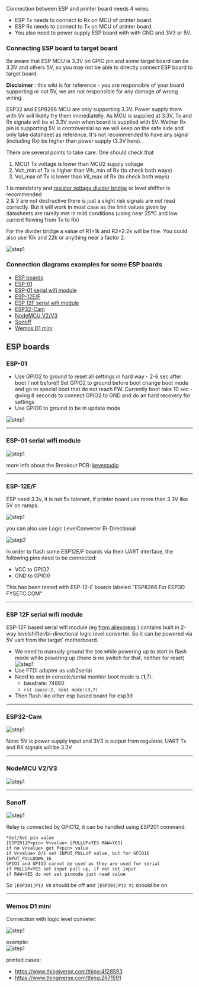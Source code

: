 Connection between ESP and printer board needs 4 wires:

- ESP Tx needs to connect to Rx on MCU of printer board.
- ESP Rx needs to connect to Tx on MCU of printer board.  
- You also need to power supply ESP board with with GND and 3V3 or 5V.

### Connecting ESP board to target board
Be aware that ESP MCU is 3.3V on GPIO pin and some target board can be 3.3V and others 5V, so you may not be able to directly connect ESP  board to target board.    

__Disclaimer__ : this wiki is for reference - you are responsible of your board supporting or not 5V, we are not responsible for any damage of wrong wiring.

ESP32 and ESP8266 MCU are only supporting 3.3V. Power supply them with 5V will likelly fry them immediatelly. As MCU is supplied at 3.3V, Tx and Rx signals will be at 3.3V even when board is supplied with 5V. Wether Rx pin is supporting 5V is controversial so we will keep on the safe side and only take datahseet as reference. It's not recommended to have any signal (including Rx) be higher than power supply (3.3V here).

There are several points to take care. One should check that

1. MCU1 Tx voltage is lower than MCU2 supply voltage
2. Voh_min of Tx is higher than Vih_min of Rx (to check both ways)
3. Vol_max of Tx is lower than Vil_max of Rx (to check both ways)

1 is mandatory and [resistor voltage divider bridge](https://en.wikipedia.org/wiki/Voltage_divider) or level shiffter is recommended  
2 & 3 are not destructive there is just a slight risk signals are not read correctly. But it will work in most case as the limit values given by datasheets are rarelly met in mild conditions (using near 25°C and low current flowing from Tx to Rx)

For the divider bridge a value of R1=1k and R2=2.2k will be fine.
You could also use 10k and 22k or anything near a factor 2.

![step1](/img/dividerbridge.png?width=300px)


### Connection diagrams examples for some ESP boards

  - [ESP boards](#esp-boards)
  - [ESP-01](#esp-01)
  - [ESP-01 serial wifi module](#esp-01-serial-wifi-module)
  - [ESP-12E/F](#esp-12ef)
  - [ESP 12F serial wifi module](#esp-12f-serial-wifi-module)
  - [ESP32-Cam](#esp32-cam)
  - [NodeMCU V2/V3](#nodemcu-v2v3)
  - [Sonoff](#sonoff)
  - [Wemos D1 mini](#wemos-d1-mini)




## ESP boards

### ESP-01

- Use GPIO2 to ground to reset all settings in hard way - 2-6 sec after boot / not before!! Set GPIO2 to ground before boot change boot mode and go to special boot that do not reach FW. Currently boot take 10 sec - giving 8 seconds to connect GPIO2 to GND and do an hard recovery for settings   
- Use GPIO0 to ground to be in update mode 

![step1](/img/hw/wires.png?width=300px)

---

### ESP-01 serial wifi module

![step1](/img/hw/ff587ce89a.jpg?width=300px)

more info about the Breakout PCB: [keyestudio](https://www.keyestudio.com/keyestudio-esp-01s-wifi-to-serial-shield-module-for-arduino-esp8266-wifi-p0499-p0499.html)

---

### ESP-12E/F

ESP need 3.3v, it is not 5v tolerant, if printer board use more than 3.3V like 5V on ramps.  

![step1](/img/hw/wiresesp12e.png?width=300px)

you can also use Logic LevelConverter Bi-Directional

![step2](/img/hw/logic.png?width=300px)

In order to flash some ESP12E/F boards via their UART interface, the following pins need to be connected:

- VCC to GPIO2
- GND to GPIO0

This has been tested with ESP-12-E boards labeled "ESP8266 For ESP3D FYSETC.COM"

---

### ESP 12F serial wifi module

 ESP-12F based serial wifi module (eg [from aliexpress](https://www.aliexpress.com/item/ESP8266-ESP-12F-Serial-WIFI-Wireless-Transceiver-Module-For-Arduino-ESP-12F-Adapter-Expansion-Board-For/32804504326.html) ) contains built in 2-way levelshifter/bi-directional logic level converter. So it can be powered via 5V uart from the target' motherboard.

- We need to manualy ground the ```IO0``` while powering up to start in flash mode while powering up (there is no switch for that, neither for reset)
![step1](/img/esp/esp12.png?width=300px)
- Use FTDI adapter as usb2serial
- Need to see in console/serial monitor boot mode is (**1**,7).
  - baudrate: 74880
  - ```rst cause:2, boot mode:(3,7)```
- Then flash like other esp based board for esp3d

---

### ESP32-Cam

![step1](/img/esp/espcam32.png?width=300px)

Note: 5V is power supply input and 3V3 is output from regulator. UART Tx and RX signals will be 3.3V

---

### NodeMCU V2/V3

![step1](/img/nodemcu/nodemcu.png?width=300px)

---

### Sonoff

![step1](/img/sonoff/sonoff.png?width=300px)

Relay is connected by GPIO12, it can be handled using ESP201 command:

    *Get/Set pin value
    [ESP201]P<pin> V<value> [PULLUP=YES RAW=YES]
    if no V<value> get P<pin> value
    if V<value> 0/1 set INPUT_PULLUP value, but for GPIO16 INPUT_PULLDOWN_16
    GPIO1 and GPIO3 cannot be used as they are used for serial
    if PULLUP=YES set input pull up, if not set input
    if RAW=YES do not set pinmode just read value

So `[ESP201]P12 V0` should be off and `[ESP201]P12 V1` should be on

---

### Wemos D1 mini

Connection with logic level conveter: 

![step1](/img/d1_mini/wemos-d1-mini_logic-level-converter.jpg?width=300px)

example:  
![step1](/img/d1_mini/wemos-d1-mini_logic-level-converter-2.jpg?width=300px)

printed cases:
* <https://www.thingiverse.com/thing:4128593>
* <https://www.thingiverse.com/thing:2671591>

